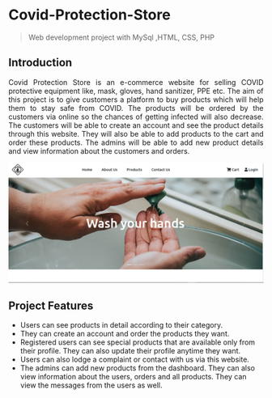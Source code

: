 # Covid-Protection-Store
> Web development project with MySql ,HTML, CSS, PHP

## **Introduction**
<p align="justify">
Covid Protection Store is an e-commerce website for selling COVID protective equipment like, mask, gloves, hand sanitizer, PPE etc. The aim of this project is to give customers a platform to buy products which will help them to stay safe from COVID. The products will be ordered by the customers via online so the chances of getting infected will also decrease. The customers will be able to create an account and see the product details through this website. They will also be able to add products to the cart and order these products. The admins will be able to add new product details and view information about the customers and orders. 
</p>

![alt text](https://github.com/FuadBinAkhter/Covid-Protection-Store/blob/master/images/Homepage.PNG)

## **Project Features**
* Users can see products in detail according to their category.
* They can create an account and order the products they want.
* Registered users can see special products that are available only from their profile. They can also update their profile anytime they want.
*	Users can also lodge a complaint or contact with us via this website.
* The admins can add new products from the dashboard. They can also view information about the users, orders and all products. They can view the messages from the users as well.
